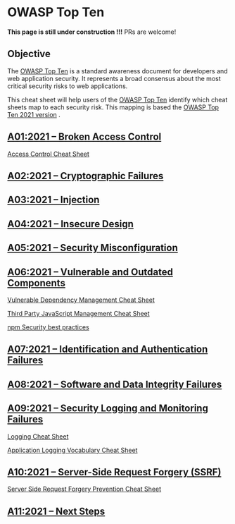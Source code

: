# OWASP Top Ten

**This page is still under construction !!!** PRs are welcome!

## Objective

The [OWASP Top Ten](https://owasp.org/www-project-top-ten/) is a standard awareness document for developers and web application security. It represents a broad consensus about the most critical security risks to web applications.

This cheat sheet will help users of the [OWASP Top Ten](https://owasp.org/www-project-top-ten/) identify which cheat sheets map to each security risk. This mapping is based the [OWASP Top Ten 2021 version](https://owasp.org/www-project-top-ten/) .

## [A01:2021 – Broken Access Control](https://owasp.org/Top10/A01_2021-Broken_Access_Control/)

[Access Control Cheat Sheet](cheatsheets/Access_Control_Cheat_Sheet.md)

## [A02:2021 – Cryptographic Failures](https://owasp.org/Top10/A02_2021-Cryptographic_Failures/)

## [A03:2021 – Injection](https://owasp.org/Top10/A03_2021-Injection/)

## [A04:2021 – Insecure Design](https://owasp.org/Top10/A04_2021-Insecure_Design/)

## [A05:2021 – Security Misconfiguration](https://owasp.org/Top10/A05_2021-Security_Misconfiguration/)

## [A06:2021 – Vulnerable and Outdated Components](https://owasp.org/Top10/A06_2021-Vulnerable_and_Outdated_Components/)

[Vulnerable Dependency Management Cheat Sheet](cheatsheets/Vulnerable_Dependency_Management_Cheat_Sheet.html)

[Third Party JavaScript Management Cheat Sheet](cheatsheets/Third_Party_Javascript_Management_Cheat_Sheet.html)

[npm Security best practices](cheatsheets/npm_Security_CheatSheet.html)

## [A07:2021 – Identification and Authentication Failures](https://owasp.org/Top10/A07_2021-Identification_and_Authentication_Failures/)

## [A08:2021 – Software and Data Integrity Failures](https://owasp.org/Top10/A08_2021-Software_and_Data_Integrity_Failures/)

## [A09:2021 – Security Logging and Monitoring Failures](https://owasp.org/Top10/A09_2021-Security_Logging_and_Monitoring_Failures/)

[Logging Cheat Sheet](cheatsheets/Logging_Cheat_Sheet.html)

[Application Logging Vocabulary Cheat Sheet](cheatsheets/Application_Logging_Vocabulary_Cheat_Sheet.html)

## [A10:2021 – Server-Side Request Forgery (SSRF)](https://owasp.org/Top10/A10_2021-Server-Side_Request_Forgery_%28SSRF%29/)

[Server Side Request Forgery Prevention Cheat Sheet](cheatsheets/Server_Side_Request_Forgery_Prevention_Cheat_Sheet.md)

## [A11:2021 – Next Steps](https://owasp.org/Top10/A11_2021-Next_Steps/)
